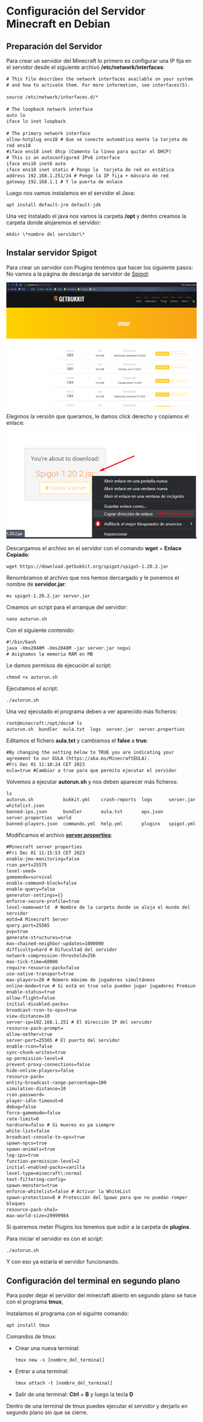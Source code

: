 # Configuración del Servidor Minecraft en Debian

## Preparación del Servidor

Para crear un servidor del Minecraft lo primero es configurar una IP fija en el servidor desde el siguiente archivo **/etc/network/interfaces**:

```
# This file describes the network interfaces available on your system
# and how to activate them. For more information, see interfaces(5).

source /etc/network/interfaces.d/*

# The loopback network interface
auto lo
iface lo inet loopback

# The primary network interface
allow-hotplug ens18 # Que se conecte automática mente la tarjeta de red ens18
#iface ens18 inet dhcp (Comento la línea para quitar el DHCP)
# This is an autoconfigured IPv6 interface
iface ens18 inet6 auto
iface ens18 inet static # Pongo la  tarjeta de red en estática
address 192.168.1.251/24 # Pongo la IP fija + máscara de red
gateway 192.168.1.1 # Y la puerta de enlace
```

Luego nos vamos instalamos en el servidor el Java:

```
apt install default-jre default-jdk
```

Una vez instalado el java nos vamos la carpeta **/opt** y dentro creamos la carpeta donde alojaremos el servidor:

```
mkdir \*nombre del servidor\*
```

## Instalar servidor Spigot

Para crear un servidor con Plugins tenémos que hacer los siguiente pasos:
No vamos a la página de descarga de servidor de [Spigot](https://getbukkit.org/download/spigot):

![Página de Spigot](./assets/Screenshot_1.png)

Elegimos la versión que queramos, le damos click derecho y copiamos el enlace:

![Enlace Descarga](./assets/Screenshot_2.png)

Descargamos el archivo en el servidor con el comando **wget** + **Enlace Copiado**:

```
wget https://download.getbukkit.org/spigot/spigot-1.20.2.jar
```

Renombramos el archivo que nos hemos dercargado y le ponemos el nombre de **servidor.jar**:

```
mv spigot-1.20.2.jar server.jar
```

Creamos un script para el arranque del servidor:

```
nano autorun.sh
```

Con el siguiente contenido:

```
#!/bin/bash
java -Xmx2048M -Xms2048M -jar server.jar nogui
# Asignamos la memoria RAM en MB
```

Le damos permisos de ejecución al script:

```
chmod +x autorun.sh
```

Ejecutamos el script:

```
./autorun.sh
```

Una vez ejecutado el programa deben a ver aparecido más ficheros:

```
root@minecraft:/opt/docs# ls
autorun.sh  bundler  eula.txt  logs  server.jar  server.properties
```

Editamos el fichero **aula.txt** y cambiamos el **false** a **true**:

```
#By changing the setting below to TRUE you are indicating your agreement to our EULA (https://aka.ms/MinecraftEULA).
#Fri Dec 01 11:10:24 CET 2023
eula=true #Cambiar a true para que permita ejecutar el servidor
```

Volvemos a ejecutar **autorun.sh** y nos deben aparecer más ficheros:

```
ls
autorun.sh           bukkit.yml    crash-reports  logs      server.jar         whitelist.json
banned-ips.json      bundler       eula.txt       ops.json  server.properties  world
banned-players.json  commands.yml  help.yml       plugins   spigot.yml
```

Modíficamos el archivo [**server.properties**](./files/server.properties):

```
#Minecraft server properties
#Fri Dec 01 11:15:53 CET 2023
enable-jmx-monitoring=false
rcon.port=25575
level-seed=
gamemode=survival
enable-command-block=false
enable-query=false
generator-settings={}
enforce-secure-profile=true
level-name=world  # Nombre de la carpeta donde se aloja el mundo del servidor
motd=A Minecraft Server
query.port=25565
pvp=true
generate-structures=true
max-chained-neighbor-updates=1000000
difficulty=hard # Difucultad del servidor
network-compression-threshold=256
max-tick-time=60000
require-resource-pack=false
use-native-transport=true
max-players=20 # Número máximo de jugadores simultáneos
online-mode=true # Si está en true solo pueden jugar jugadores Premiun
enable-status=true
allow-flight=false
initial-disabled-packs=
broadcast-rcon-to-ops=true
view-distance=10
server-ip=192.168.1.251 # El dirección IP del servidor
resource-pack-prompt=
allow-nether=true
server-port=25565 # El puerto del servidor
enable-rcon=false
sync-chunk-writes=true
op-permission-level=4
prevent-proxy-connections=false
hide-online-players=false
resource-pack=
entity-broadcast-range-percentage=100
simulation-distance=10
rcon.password=
player-idle-timeout=0
debug=false
force-gamemode=false
rate-limit=0
hardcore=false # Si mueres es pa siempre
white-list=false
broadcast-console-to-ops=true
spawn-npcs=true
spawn-animals=true
log-ips=true
function-permission-level=2
initial-enabled-packs=vanilla
level-type=minecraft\:normal
text-filtering-config=
spawn-monsters=true
enforce-whitelist=false # Activar la WhiteList
spawn-protection=0 # Protección del Spawn para que no puedan romper bloques
resource-pack-sha1=
max-world-size=29999984
```

Si queremos meter Plugins los tenemos que subir a la carpeta de **plugins**.

Para iniciar el servidor es con el script:

```
./autorun.sh
```

Y con eso ya estaría el servidor funcionando.

## Configuración del terminal en segundo plano

Para poder dejar el servidor del minecraft abierto en segundo plano se hace con el programa **tmux**,

Instalamos el programa con el siguinte comando:

```
apt install tmux
```

Comandos de tmux:

- Crear una nueva terminal:

  ```
  tmux new -s [nombre_del_terminal]
  ```

- Entrar a una terminal:

  ```
  tmux attach -t [nombre_del_terminal]
  ```

- Salir de una terminal: **Ctrl** + **B** y luego la tecla **D**

Dentro de una terminal de tmux puedes ejecutar el servidor y derjarlo en segundo plano sin que se cierre.
